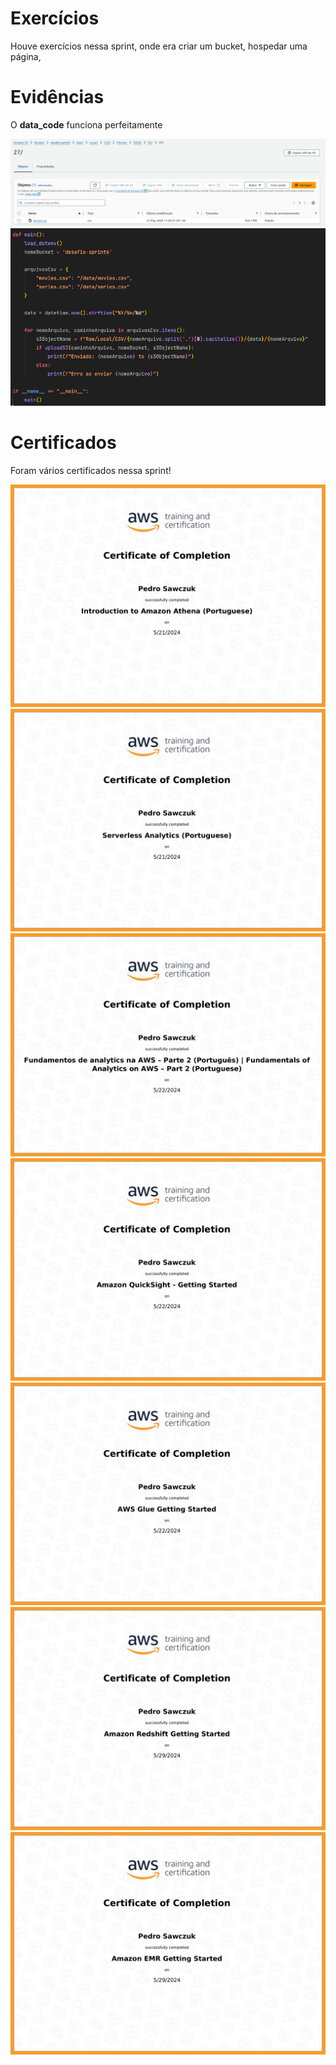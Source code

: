 <!--
# Instruções

Neste arquivo você irá apresentar suas entregas da Sprint corrente. Observe que existem 4 diretórios no exemplo: **exercícios**, **certificados** e **evidências**.

 - O diretório **exercícios** corresponde ao local onde você irá adicionar o código-fonte das atividades de codificação da Sprint, quando houver.
 - O diretório **evidências** você pode utilizar para adicionar imagens demonstrando a execução/resultados de atividades, quando necessário.
 - O diretório **certificados** é o local onde você irá armazenar os certificados dos cursos solicitados durante a sprint. O nome de cada certificado de corresponder ao título do curso.
 - O diretório **desafio** é o local onde você irá armazenar a resolução do que se pede no desafio, todos recursos que você considerar importante deverá está dentro desse diretório.

Utilize o arquivo README.md da Sprint para organizar todas as suas entregas. Faça referência aos arquivos de código-fonte. Evite colocar código diretamente no Markdown pois dificulta nossa avaliação.
 -->

# Exercícios

Houve exercícios nessa sprint, onde era criar um bucket, hospedar uma página, 

# Evidências

O **data_code** funciona perfeitamente 

![Evidencia 1](evidencias/evidencia-01.png)
![Evidencia 2](evidencias/evidencia-03.png)

# Certificados

Foram vários certificados nessa sprint!

![AWS Skill Builder](certificados/aws-certificado-1.png)
![AWS Skill Builder](certificados/aws-certificado-2.png)
![AWS Skill Builder](certificados/aws-certificado-3.png)
![AWS Skill Builder](certificados/aws-certificado-4.png)
![AWS Skill Builder](certificados/aws-certificado-5.png)
![AWS Skill Builder](certificados/aws-certificado-6.png)
![AWS Skill Builder](certificados/aws-certificado-7.png)
